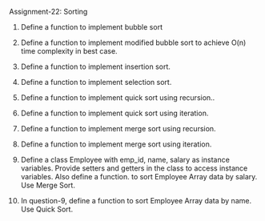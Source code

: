 Assignment-22: Sorting

1. Define a function to implement bubble sort

2. Define a function to implement modified bubble sort to achieve O(n) time complexity in best case.

3. Define a function to implement insertion sort.

4. Define a function to implement selection sort.

5. Define a function to implement quick sort using recursion..

6. Define a function to implement quick sort using iteration.

7. Define a function to implement merge sort using recursion.

8. Define a function to implement merge sort using iteration.

9. Define a class Employee with emp_id, name, salary as instance variables. Provide setters and getters in the class to access instance variables. Also define a function. to sort Employee Array data by salary. Use Merge Sort.

10. In question-9, define a function to sort Employee Array data by name. Use Quick Sort.
